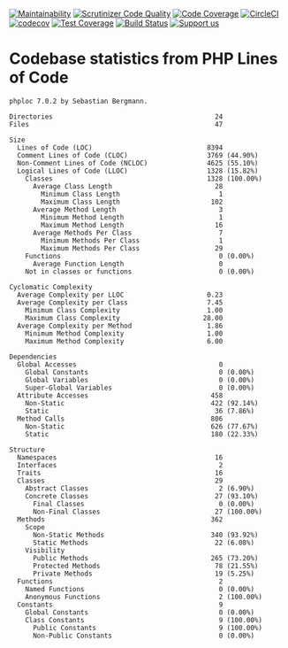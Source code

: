 [![Maintainability](https://api.codeclimate.com/v1/badges/55c8967ef25e37182e3d/maintainability)](https://codeclimate.com/github/Firesphere/silverstripe-solr-search/maintainability)
[![Scrutinizer Code Quality](https://scrutinizer-ci.com/g/Firesphere/silverstripe-solr-search/badges/quality-score.png?b=primary)](https://scrutinizer-ci.com/g/Firesphere/silverstripe-solr-search/?branch=primary)
[![Code Coverage](https://scrutinizer-ci.com/g/Firesphere/silverstripe-solr-search/badges/coverage.png?b=primary)](https://scrutinizer-ci.com/g/Firesphere/silverstripe-solr-search/?branch=primary)
[![CircleCI](https://circleci.com/gh/Firesphere/silverstripe-solr-search/tree/primary.svg?style=svg)](https://circleci.com/gh/Firesphere/silverstripe-solr-search/tree/primary)
[![codecov](https://codecov.io/gh/Firesphere/silverstripe-solr-search/branch/primary/graph/badge.svg?token=BACi0PeDRD)](https://codecov.io/gh/Firesphere/silverstripe-solr-search)
[![Test Coverage](https://api.codeclimate.com/v1/badges/55c8967ef25e37182e3d/test_coverage)](https://codeclimate.com/github/Firesphere/silverstripe-solr-search/test_coverage)
[![Build Status](https://scrutinizer-ci.com/g/Firesphere/silverstripe-solr-search/badges/build.png?b=primary)](https://scrutinizer-ci.com/g/Firesphere/silverstripe-solr-search/build-status/primary)
[![Support us](https://enjoy.gitstore.app/repositories/badge-Firesphere/silverstripe-solr-search.svg)](https://enjoy.gitstore.app/repositories/Firesphere/silverstripe-solr-search)

# Codebase statistics from PHP Lines of Code

```
phploc 7.0.2 by Sebastian Bergmann.

Directories                                         24
Files                                               47

Size
  Lines of Code (LOC)                             8394
  Comment Lines of Code (CLOC)                    3769 (44.90%)
  Non-Comment Lines of Code (NCLOC)               4625 (55.10%)
  Logical Lines of Code (LLOC)                    1328 (15.82%)
    Classes                                       1328 (100.00%)
      Average Class Length                          28
        Minimum Class Length                         1
        Maximum Class Length                       102
      Average Method Length                          3
        Minimum Method Length                        1
        Maximum Method Length                       16
      Average Methods Per Class                      7
        Minimum Methods Per Class                    1
        Maximum Methods Per Class                   29
    Functions                                        0 (0.00%)
      Average Function Length                        0
    Not in classes or functions                      0 (0.00%)

Cyclomatic Complexity
  Average Complexity per LLOC                     0.23
  Average Complexity per Class                    7.45
    Minimum Class Complexity                      1.00
    Maximum Class Complexity                     28.00
  Average Complexity per Method                   1.86
    Minimum Method Complexity                     1.00
    Maximum Method Complexity                     6.00

Dependencies
  Global Accesses                                    0
    Global Constants                                 0 (0.00%)
    Global Variables                                 0 (0.00%)
    Super-Global Variables                           0 (0.00%)
  Attribute Accesses                               458
    Non-Static                                     422 (92.14%)
    Static                                          36 (7.86%)
  Method Calls                                     806
    Non-Static                                     626 (77.67%)
    Static                                         180 (22.33%)

Structure
  Namespaces                                        16
  Interfaces                                         2
  Traits                                            16
  Classes                                           29
    Abstract Classes                                 2 (6.90%)
    Concrete Classes                                27 (93.10%)
      Final Classes                                  0 (0.00%)
      Non-Final Classes                             27 (100.00%)
  Methods                                          362
    Scope
      Non-Static Methods                           340 (93.92%)
      Static Methods                                22 (6.08%)
    Visibility
      Public Methods                               265 (73.20%)
      Protected Methods                             78 (21.55%)
      Private Methods                               19 (5.25%)
  Functions                                          2
    Named Functions                                  0 (0.00%)
    Anonymous Functions                              2 (100.00%)
  Constants                                          9
    Global Constants                                 0 (0.00%)
    Class Constants                                  9 (100.00%)
      Public Constants                               9 (100.00%)
      Non-Public Constants                           0 (0.00%)
```
